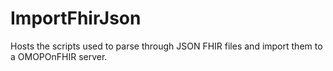 # ImportFhirJson
Hosts the scripts used to parse through JSON FHIR files and import them to a OMOPOnFHIR server. 
